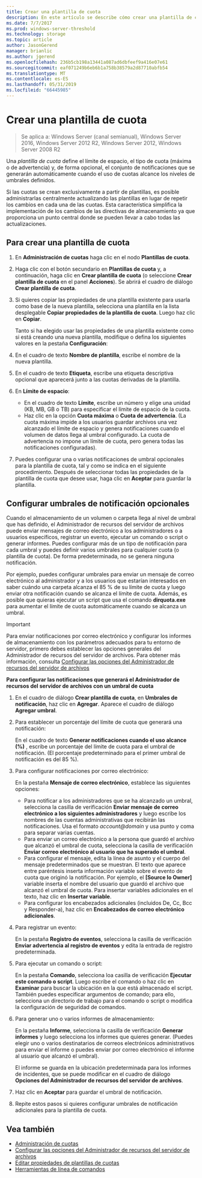 ```yaml
---
title: Crear una plantilla de cuota
description: En este artículo se describe cómo crear una plantilla de cuota para definir un límite de espacio de almacenamiento
ms.date: 7/7/2017
ms.prod: windows-server-threshold
ms.technology: storage
ms.topic: article
author: JasonGerend
manager: brianlic
ms.author: jgerend
ms.openlocfilehash: 236b5cb198a13441a087ad6dbfeef9a416e07e61
ms.sourcegitcommit: eaf071249b6eb6b1a758b38579a2d87710abfb54
ms.translationtype: MT
ms.contentlocale: es-ES
ms.lasthandoff: 05/31/2019
ms.locfileid: "66445985"
---
```

# <a name="create-a-quota-template"></a>Crear una plantilla de cuota

> Se aplica a: Windows Server (canal semianual), Windows Server 2016, Windows Server 2012 R2, Windows Server 2012, Windows Server 2008 R2

Una *plantilla de cuota* define el límite de espacio, el tipo de cuota (máxima o de advertencia) y, de forma opcional, el conjunto de notificaciones que se generarán automáticamente cuando el uso de cuotas alcance los niveles de umbrales definidos.

Si las cuotas se crean exclusivamente a partir de plantillas, es posible administrarlas centralmente actualizando las plantillas en lugar de repetir los cambios en cada una de las cuotas. Esta característica simplifica la implementación de los cambios de las directivas de almacenamiento ya que proporciona un punto central donde se pueden llevar a cabo todas las actualizaciones.

## <a name="to-create-a-quota-template"></a>Para crear una plantilla de cuota

1.  En **Administración de cuotas** haga clic en el nodo **Plantillas de cuota**.

2.  Haga clic con el botón secundario en **Plantillas de cuota** y, a continuación, haga clic en **Crear plantilla de cuota** (o seleccione **Crear plantilla de cuota** en el panel **Acciones**). Se abrirá el cuadro de diálogo **Crear plantilla de cuota**.

3.  Si quieres copiar las propiedades de una plantilla existente para usarla como base de la nueva plantilla, selecciona una plantilla en la lista desplegable **Copiar propiedades de la plantilla de cuota**. Luego haz clic en **Copiar**.

    Tanto si ha elegido usar las propiedades de una plantilla existente como si está creando una nueva plantilla, modifique o defina los siguientes valores en la pestaña **Configuración**:

4.  En el cuadro de texto **Nombre de plantilla**, escribe el nombre de la nueva plantilla.

5.  En el cuadro de texto **Etiqueta**, escribe una etiqueta descriptiva opcional que aparecerá junto a las cuotas derivadas de la plantilla.

6.  En **Límite de espacio**:

    -   En el cuadro de texto **Límite**, escribe un número y elige una unidad (KB, MB, GB o TB) para especificar el límite de espacio de la cuota.
    -   Haz clic en la opción **Cuota máxima** o **Cuota de advertencia**. (La cuota máxima impide a los usuarios guardar archivos una vez alcanzado el límite de espacio y genera notificaciones cuando el volumen de datos llega al umbral configurado. La cuota de advertencia no impone un límite de cuota, pero genera todas las notificaciones configuradas).

7.  Puedes configurar una o varias notificaciones de umbral opcionales para la plantilla de cuota, tal y como se indica en el siguiente procedimiento. Después de seleccionar todas las propiedades de la plantilla de cuota que desee usar, haga clic en **Aceptar** para guardar la plantilla.

## <a name="setting-optional-notification-thresholds"></a>Configurar umbrales de notificación opcionales

Cuando el almacenamiento de un volumen o carpeta llega al nivel de umbral que has definido, el Administrador de recursos del servidor de archivos puede enviar mensajes de correo electrónico a los administradores o a usuarios específicos, registrar un evento, ejecutar un comando o script o generar informes. Puedes configurar más de un tipo de notificación para cada umbral y puedes definir varios umbrales para cualquier cuota (o plantilla de cuota). De forma predeterminada, no se genera ninguna notificación.

Por ejemplo, puedes configurar umbrales para enviar un mensaje de correo electrónico al administrador y a los usuarios que estarían interesados en saber cuándo una carpeta alcanza el 85 % de su límite de cuota y luego enviar otra notificación cuando se alcanza el límite de cuota. Además, es posible que quieras ejecutar un script que usa el comando **dirquota.exe** para aumentar el límite de cuota automáticamente cuando se alcanza un umbral.

> [!Important]
> Para enviar notificaciones por correo electrónico y configurar los informes de almacenamiento con los parámetros adecuados para tu entorno de servidor, primero debes establecer las opciones generales del Administrador de recursos del servidor de archivos. Para obtener más información, consulta [Configurar las opciones del Administrador de recursos del servidor de archivos](setting-file-server-resource-manager-options.md)

**Para configurar las notificaciones que generará el Administrador de recursos del servidor de archivos con un umbral de cuota**

1. En el cuadro de diálogo **Crear plantilla de cuota**, en **Umbrales de notificación**, haz clic en **Agregar**. Aparece el cuadro de diálogo **Agregar umbral**.

2. Para establecer un porcentaje del límite de cuota que generará una notificación:

   En el cuadro de texto **Generar notificaciones cuando el uso alcance (%)** , escribe un porcentaje del límite de cuota para el umbral de notificación. (El porcentaje predeterminado para el primer umbral de notificación es del 85 %).

3. Para configurar notificaciones por correo electrónico:

   En la pestaña **Mensaje de correo electrónico**, establece las siguientes opciones:

   - Para notificar a los administradores que se ha alcanzado un umbral, selecciona la casilla de verificación **Enviar mensaje de correo electrónico a los siguientes administradores** y luego escribe los nombres de las cuentas administrativas que recibirán las notificaciones. Usa el formato <em>account@domain</em> y usa punto y coma para separar varias cuentas.
   - Para enviar un correo electrónico a la persona que guardó el archivo que alcanzó el umbral de cuota, selecciona la casilla de verificación **Enviar correo electrónico al usuario que ha superado el umbral**.
   - Para configurar el mensaje, edita la línea de asunto y el cuerpo del mensaje predeterminados que se muestran. El texto que aparece entre paréntesis inserta información variable sobre el evento de cuota que originó la notificación. Por ejemplo, el **\[Source Io Owner\]** variable inserta el nombre del usuario que guardó el archivo que alcanzó el umbral de cuota. Para insertar variables adicionales en el texto, haz clic en **Insertar variable**.
   - Para configurar los encabezados adicionales (incluidos De, Cc, Bcc y Responder-a), haz clic en **Encabezados de correo electrónico adicionales**.

4. Para registrar un evento:

   En la pestaña **Registro de eventos**, selecciona la casilla de verificación **Enviar advertencia al registro de eventos** y edita la entrada de registro predeterminada.

5. Para ejecutar un comando o script:

   En la pestaña **Comando**, selecciona loa casilla de verificación **Ejecutar este comando o script**. Luego escribe el comando o haz clic en **Examinar** para buscar la ubicación en la que está almacenado el script. También puedes especificar argumentos de comando; para ello, selecciona un directorio de trabajo para el comando o script o modifica la configuración de seguridad de comandos.

6. Para generar uno o varios informes de almacenamiento:

   En la pestaña **Informe**, selecciona la casilla de verificación **Generar informes** y luego selecciona los informes que quieres generar. (Puedes elegir uno o varios destinatarios de correos electrónicos administrativos para enviar el informe o puedes enviar por correo electrónico el informe al usuario que alcanzó el umbral).

   El informe se guarda en la ubicación predeterminada para los informes de incidentes, que se puede modificar en el cuadro de diálogo **Opciones del Administrador de recursos del servidor de archivos**.

7. Haz clic en **Aceptar** para guardar el umbral de notificación.

8. Repite estos pasos si quieres configurar umbrales de notificación adicionales para la plantilla de cuota.

## <a name="see-also"></a>Vea también

-   [Administración de cuotas](quota-management.md)
-    [Configurar las opciones del Administrador de recursos del servidor de archivos](setting-file-server-resource-manager-options.md)
-   [Editar propiedades de plantillas de cuotas](edit-quota-template-properties.md)
-   [Herramientas de línea de comandos](command-line-tools.md)


